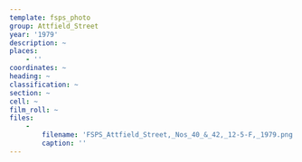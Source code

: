 ```yaml
---
template: fsps_photo
group: Attfield_Street
year: '1979'
description: ~
places:
    - ''
coordinates: ~
heading: ~
classification: ~
section: ~
cell: ~
film_roll: ~
files:
    -
        filename: 'FSPS_Attfield_Street,_Nos_40_&_42,_12-5-F,_1979.png'
        caption: ''
---
```

